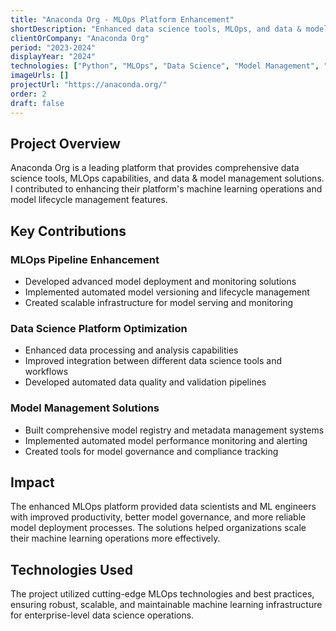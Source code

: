 ```yaml
---
title: "Anaconda Org - MLOps Platform Enhancement"
shortDescription: "Enhanced data science tools, MLOps, and data & model management platform"
clientOrCompany: "Anaconda Org"
period: "2023-2024"
displayYear: "2024"
technologies: ["Python", "MLOps", "Data Science", "Model Management", "Kubernetes", "Docker", "Machine Learning", "Data Engineering"]
imageUrls: []
projectUrl: "https://anaconda.org/"
order: 2
draft: false
---
```


## Project Overview

Anaconda Org is a leading platform that provides comprehensive data science tools, MLOps capabilities, and data & model management solutions. I contributed to enhancing their platform's machine learning operations and model lifecycle management features.

## Key Contributions

### MLOps Pipeline Enhancement
- Developed advanced model deployment and monitoring solutions
- Implemented automated model versioning and lifecycle management
- Created scalable infrastructure for model serving and monitoring

### Data Science Platform Optimization
- Enhanced data processing and analysis capabilities
- Improved integration between different data science tools and workflows
- Developed automated data quality and validation pipelines

### Model Management Solutions
- Built comprehensive model registry and metadata management systems
- Implemented automated model performance monitoring and alerting
- Created tools for model governance and compliance tracking

## Impact

The enhanced MLOps platform provided data scientists and ML engineers with improved productivity, better model governance, and more reliable model deployment processes. The solutions helped organizations scale their machine learning operations more effectively.

## Technologies Used

The project utilized cutting-edge MLOps technologies and best practices, ensuring robust, scalable, and maintainable machine learning infrastructure for enterprise-level data science operations. 